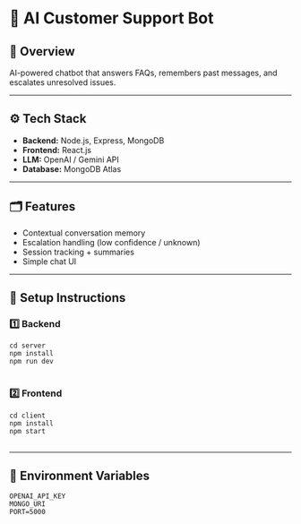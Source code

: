 

  <h1>🤖 AI Customer Support Bot</h1>

  <h2>📘 Overview</h2>
  <p>AI-powered chatbot that answers FAQs, remembers past messages, and escalates unresolved issues.</p>
  <hr>

  <h2>⚙️ Tech Stack</h2>
  <ul>
    <li><strong>Backend:</strong> Node.js, Express, MongoDB</li>
    <li><strong>Frontend:</strong> React.js</li>
    <li><strong>LLM:</strong> OpenAI / Gemini API</li>
    <li><strong>Database:</strong> MongoDB Atlas</li>
  </ul>
  <hr>

  <h2>🗂️ Features</h2>
  <ul>
    <li>Contextual conversation memory</li>
    <li>Escalation handling (low confidence / unknown)</li>
    <li>Session tracking + summaries</li>
    <li>Simple chat UI</li>
  </ul>
  <hr>

  <h2>🚀 Setup Instructions</h2>

  <h3>1️⃣ Backend</h3>
  <pre>
<code>cd server
npm install
npm run dev</code>
  </pre>

  <h3>2️⃣ Frontend</h3>
  <pre>
<code>cd client
npm install
npm start</code>
  </pre>
  <hr>

  <h2>🧠 Environment Variables</h2>
  <pre>
<code>OPENAI_API_KEY
MONGO_URI
PORT=5000</code>
  </pre>

</body>
